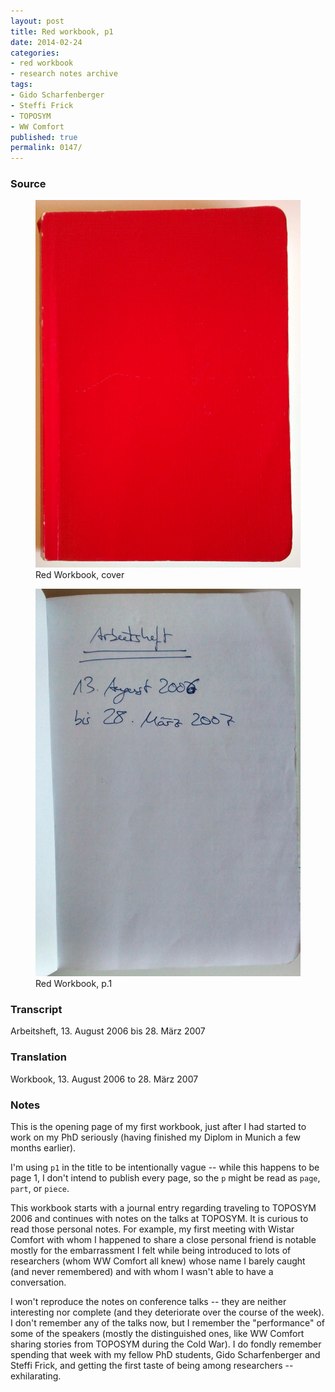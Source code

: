 ```yaml
---
layout: post
title: Red workbook, p1
date: 2014-02-24
categories:
- red workbook
- research notes archive
tags:
- Gido Scharfenberger
- Steffi Frick
- TOPOSYM
- WW Comfort
published: true
permalink: 0147/
---
```


### Source

<figure>
  <a href="/assets/2014/red_workbook-cover.jpg">
    <img alt="red workbook, cover" src="/assets/2014/red_workbook-cover.jpg"/>
  </a>
  <figcaption>
    Red Workbook, cover
  </figcaption>
</figure>

<figure>
  <a href="/assets/2014/red_workbook-p1.jpg">
    <img alt="red workbook, p1" src="/assets/2014/red_workbook-p1.jpg"/>
  </a>
  <figcaption>
    Red Workbook, p.1
  </figcaption>
</figure>


### Transcript

Arbeitsheft, 13\. August 2006 bis 28\. März 2007

### Translation

Workbook, 13\. August 2006 to 28\. März 2007

### Notes

This is the opening page of my first workbook, just after I had started to work on my PhD seriously (having finished my Diplom in Munich a few months earlier).

I'm using `p1` in the title to be intentionally vague -- while this happens to be page 1, I don't intend to publish every page, so the `p` might be read as `page`, `part`, or `piece`.

This workbook starts with a journal entry regarding traveling to TOPOSYM 2006 and continues with notes on the talks at TOPOSYM. It is curious to read those personal notes. For example, my first meeting with Wistar Comfort with whom I happened to share a close personal friend is notable mostly for the embarrassment I felt while being introduced to lots of researchers (whom WW Comfort all knew) whose name I barely caught (and never remembered) and with whom I wasn't able to have a conversation.

I won't reproduce the notes on conference talks -- they are neither interesting nor complete (and they deteriorate over the course of the week). I don't remember any of the talks now, but I remember the "performance" of some of the speakers (mostly the distinguished ones, like WW Comfort sharing stories from TOPOSYM during the Cold War). I do fondly remember spending that week with my fellow PhD students, Gido Scharfenberger and Steffi Frick, and getting the first taste of being among researchers -- exhilarating.

